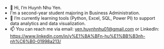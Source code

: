 - 👋 Hi, I’m Huynh Nhu Yen.
- I'm a second-year student majoring in Business Administration.
- 🌱 I’m currently learning tools (Python, Excel, SQL, Power PI) to support data analytics and data visualization.
- 📫 You can reach me via email: yen.huynhnhu01@gmail.com or LinkedIn: https://www.linkedin.com/in/y%E1%BA%BFn-hu%E1%BB%B3nh-nh%C6%B0-01998a213/ 
